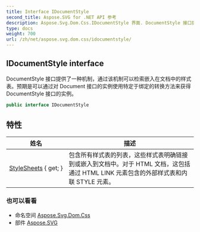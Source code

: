 ```yaml
---
title: Interface IDocumentStyle
second_title: Aspose.SVG for .NET API 参考
description: Aspose.Svg.Dom.Css.IDocumentStyle 界面. DocumentStyle 接口提供了一种机制通过该机制可以检索嵌入在文档中的样式表预期是可以通过对 Document 接口的实例使用特定于绑定的转换方法来获得 DocumentStyle 接口的实例
type: docs
weight: 700
url: /zh/net/aspose.svg.dom.css/idocumentstyle/
---
```

## IDocumentStyle interface

DocumentStyle 接口提供了一种机制，通过该机制可以检索嵌入在文档中的样式表。预期是可以通过对 Document 接口的实例使用特定于绑定的转换方法来获得 DocumentStyle 接口的实例。

```csharp
public interface IDocumentStyle
```

## 特性

| 姓名 | 描述 |
| --- | --- |
| [StyleSheets](../../aspose.svg.dom.css/idocumentstyle/stylesheets/) { get; } | 包含所有样式表的列表，这些样式表明确链接到或嵌入到文档中。对于 HTML 文档，这包括通过 HTML LINK 元素包含的外部样式表和内联 STYLE 元素。 |

### 也可以看看

* 命名空间 [Aspose.Svg.Dom.Css](../../aspose.svg.dom.css/)
* 部件 [Aspose.SVG](../../)


